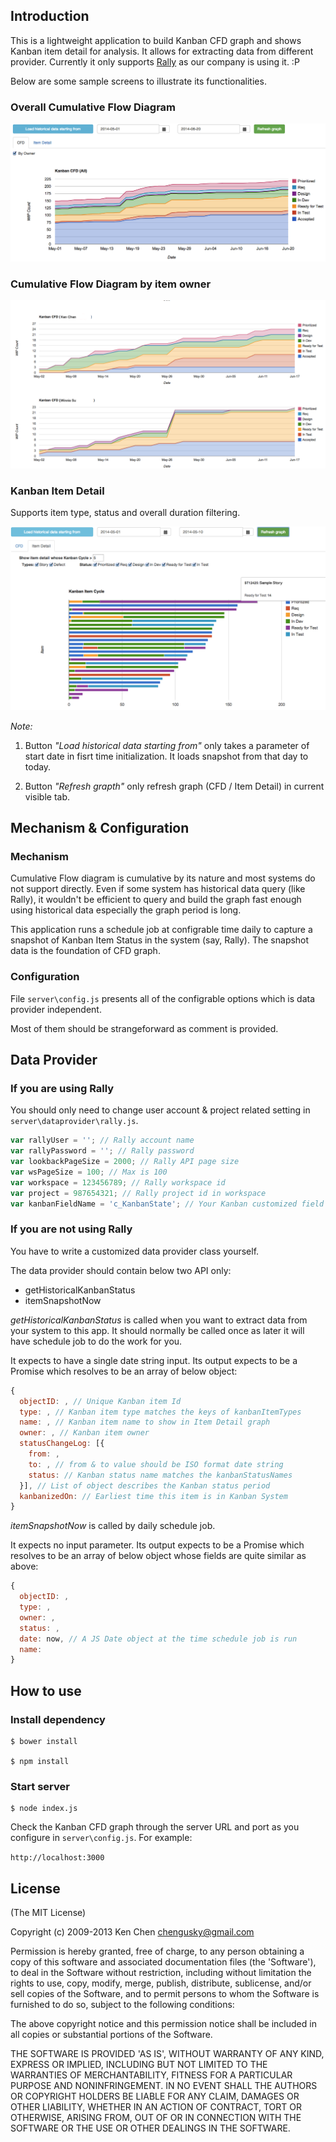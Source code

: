 ## Introduction

[Rally]: https://www.rallydev.com/

This is a lightweight application to build Kanban CFD graph and shows Kanban item detail for analysis. It allows for extracting data from different provider.  Currently it only supports [Rally][] as our company is using it. :P

Below are some sample screens to illustrate its functionalities.

### Overall Cumulative Flow Diagram

![Overall CFD](./overall.png)

### Cumulative Flow Diagram by item owner

![CFD by Owner](./byOwner.png)

### Kanban Item Detail

Supports item type, status and overall duration filtering.

![Kanban Item Detail](./itemDetail.png)

*Note:*

1. Button *"Load historical data starting from"* only takes a parameter of start date in fisrt time initialization.  It loads snapshot from that day to today.

2. Button *"Refresh grapth"* only refresh graph (CFD / Item Detail) in current visible tab.


## Mechanism & Configuration

### Mechanism

Cumulative Flow diagram is cumulative by its nature and most systems do not support directly.  Even if some system has historical data query (like Rally), it wouldn't be efficient to query and build the graph fast enough using historical data especially the graph period is long.

This application runs a schedule job at configrable time daily to capture a snapshot of Kanban Item Status in the system (say, Rally).  The snapshot data is the foundation of CFD graph.

### Configuration
File `server\config.js` presents all of the configrable options which is data provider independent.

Most of them should be strangeforward as comment is provided.


## Data Provider

### If you are using Rally

You should only need to change user account & project related setting in `server\dataprovider\rally.js`.

```javascript
var rallyUser = ''; // Rally account name
var rallyPassword = ''; // Rally password
var lookbackPageSize = 2000; // Rally API page size
var wsPageSize = 100; // Max is 100
var workspace = 123456789; // Rally workspace id
var project = 987654321; // Rally project id in workspace
var kanbanFieldName = 'c_KanbanState'; // Your Kanban customized field name
```

### If you are not using Rally

You have to write a customized data provider class yourself.

The data provider should contain below two API only:

* getHistoricalKanbanStatus
* itemSnapshotNow

_getHistoricalKanbanStatus_ is called when you want to extract data from your system to this app.  It should normally be called once as later it will have schedule job to do the work for you.

It expects to have a single date string input.  Its output expects to be a Promise which resolves to be an array of below object:

```javascript
{
  objectID: , // Unique Kanban item Id
  type: , // Kanban item type matches the keys of kanbanItemTypes
  name: , // Kanban item name to show in Item Detail graph
  owner: , // Kanban item owner
  statusChangeLog: [{
    from: ,
    to: , // from & to value should be ISO format date string
    status: // Kanban status name matches the kanbanStatusNames
  }], // List of object describes the Kanban status period
  kanbanizedOn: // Earliest time this item is in Kanban System
}
```

_itemSnapshotNow_ is called by daily schedule job.

It expects no input parameter.  Its output expects to be a Promise which resolves to be an array of below object whose fields are quite similar as above:

```javascript
{
  objectID: ,
  type: ,
  owner: ,
  status: ,
  date: now, // A JS Date object at the time schedule job is run
  name:
}
```

## How to use

### Install dependency

```
$ bower install

$ npm install
```

### Start server

```
$ node index.js
```

Check the Kanban CFD graph through the server URL and port as you configure in `server\config.js`.  For example:

`http://localhost:3000`


## License

(The MIT License)

Copyright (c) 2009-2013 Ken Chen <chengusky@gmail.com>

Permission is hereby granted, free of charge, to any person obtaining
a copy of this software and associated documentation files (the
'Software'), to deal in the Software without restriction, including
without limitation the rights to use, copy, modify, merge, publish,
distribute, sublicense, and/or sell copies of the Software, and to
permit persons to whom the Software is furnished to do so, subject to
the following conditions:

The above copyright notice and this permission notice shall be
included in all copies or substantial portions of the Software.

THE SOFTWARE IS PROVIDED 'AS IS', WITHOUT WARRANTY OF ANY KIND,
EXPRESS OR IMPLIED, INCLUDING BUT NOT LIMITED TO THE WARRANTIES OF
MERCHANTABILITY, FITNESS FOR A PARTICULAR PURPOSE AND NONINFRINGEMENT.
IN NO EVENT SHALL THE AUTHORS OR COPYRIGHT HOLDERS BE LIABLE FOR ANY
CLAIM, DAMAGES OR OTHER LIABILITY, WHETHER IN AN ACTION OF CONTRACT,
TORT OR OTHERWISE, ARISING FROM, OUT OF OR IN CONNECTION WITH THE
SOFTWARE OR THE USE OR OTHER DEALINGS IN THE SOFTWARE.

